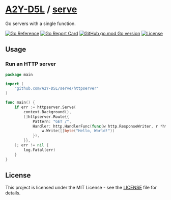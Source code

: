 # [A2Y-D5L](https://github.com/a2y-d5l) / [serve](https://github.com/a2y-d5l/serve)

Go servers with a single function.

[![Go Reference](https://pkg.go.dev/badge/github.com/A2Y-D5L/serve.svg)](https://pkg.go.dev/github.com/A2Y-D5L/serve)
[![Go Report Card](https://goreportcard.com/badge/github.com/A2Y-D5L/serve)](https://goreportcard.com/report/github.com/A2Y-D5L/serve)
[![GitHub go.mod Go version](https://img.shields.io/github/go-mod/go-version/a2y-d5l/serve)](go.mod)
[![License](https://img.shields.io/github/license/a2y-d5l/serve)](LICENSE)
<!-- [![GitHub release (latest by date)](https://img.shields.io/github/v/release/a2y-d5l/serve)]() -->

## Usage

### Run an HTTP server

```go
package main

import (
    "github.com/A2Y-D5L/serve/httpserver"
)

func main() {
    if err := httpserver.Serve(
        context.Background(),
        []httpserver.Route{{
            Pattern: "GET /",
            Handler: http.HandlerFunc(func(w http.ResponseWriter, r *http.Request) {
                w.Write([]byte("Hello, World!"))
            }),
        }},
    ); err != nil {
        log.Fatal(err)
    }
}
```

## License

This project is licensed under the MIT License - see the [LICENSE](LICENSE) file for details.
